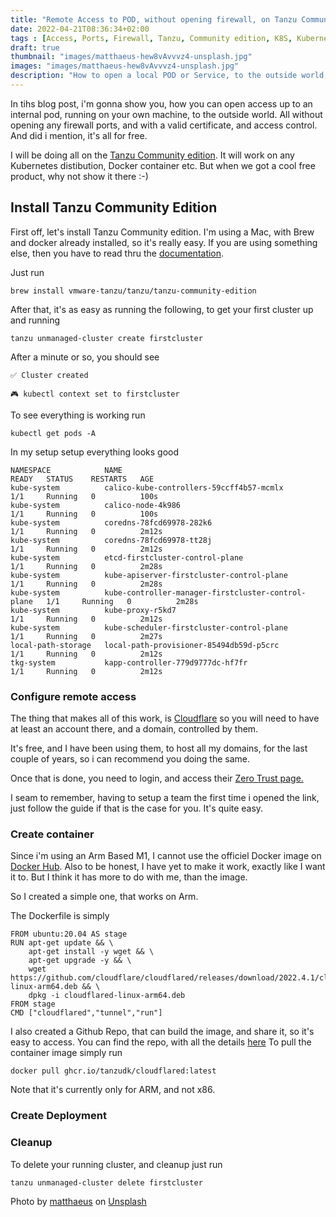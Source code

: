 ```yaml
---
title: "Remote Access to POD, without opening firewall, on Tanzu Community Edition"
date: 2022-04-21T08:36:34+02:00
tags : [Access, Ports, Firewall, Tanzu, Community edition, K8S, Kubernetes, Pods, Service, CloudFlare]
draft: true
thumbnail: "images/matthaeus-hew8vAvvvz4-unsplash.jpg"
images: "images/matthaeus-hew8vAvvvz4-unsplash.jpg"
description: "How to open a local POD or Service, to the outside world, without opening any firewall ports"
---
```

In tihs blog post, i'm gonna show you, how you can open access up to an internal pod, running on your own machine, to the outside world. All without opening any firewall ports, and with a valid certificate, and access control. And did i mention, it's all for free.

I will be doing all on the [Tanzu Community edition](https://tanzucommunityedition.io). It will work on any Kubernetes distibution, Docker container etc. But when we got a cool free product, why not show it there :-) 

## Install Tanzu Community Edition

First off, let's install Tanzu Community edition.
I'm using a Mac, with Brew and docker already installed, so it's really easy.
If you are using something else, then you have to read thru the [documentation](https://tanzucommunityedition.io/docs/v0.11/).

Just run 
```
brew install vmware-tanzu/tanzu/tanzu-community-edition
```

After that, it's as easy as running the following, to get your first cluster up and running
```
tanzu unmanaged-cluster create firstcluster
```

After a minute or so, you should see
```
✅ Cluster created

🎮 kubectl context set to firstcluster
```
To see everything is working run
```
kubectl get pods -A
```
In my setup setup everything looks good
```
NAMESPACE            NAME                                                 READY   STATUS    RESTARTS   AGE
kube-system          calico-kube-controllers-59ccff4b57-mcmlx             1/1     Running   0          100s
kube-system          calico-node-4k986                                    1/1     Running   0          100s
kube-system          coredns-78fcd69978-282k6                             1/1     Running   0          2m12s
kube-system          coredns-78fcd69978-tt28j                             1/1     Running   0          2m12s
kube-system          etcd-firstcluster-control-plane                      1/1     Running   0          2m28s
kube-system          kube-apiserver-firstcluster-control-plane            1/1     Running   0          2m28s
kube-system          kube-controller-manager-firstcluster-control-plane   1/1     Running   0          2m28s
kube-system          kube-proxy-r5kd7                                     1/1     Running   0          2m12s
kube-system          kube-scheduler-firstcluster-control-plane            1/1     Running   0          2m27s
local-path-storage   local-path-provisioner-85494db59d-p5crc              1/1     Running   0          2m12s
tkg-system           kapp-controller-779d9777dc-hf7fr                     1/1     Running   0          2m12s
```

### Configure remote access

The thing that makes all of this work, is [Cloudflare](https://www.cloudflare.com) so you will need to have at least an account there, and a domain, controlled by them.

It's free, and I have been using them, to host all my domains, for the last couple of years, so i can recommend you doing the same.

Once that is done, you need to login, and access their [Zero Trust page.](https://dash.teams.cloudflare.com/)

I seam to remember, having to setup a team the first time i opened the link, just follow the guide if that is the case for you. It's quite easy.



### Create container

Since i'm using an Arm Based M1, I cannot use the officiel Docker image on [Docker Hub](https://hub.docker.com/r/cloudflare/cloudflared). 
Also to be honest, I have yet to make it work, exactly like I want it to. But I think it has more to do with me, than the image.

So I created a simple one, that works on Arm.

The Dockerfile is simply 
```
FROM ubuntu:20.04 AS stage
RUN apt-get update && \
    apt-get install -y wget && \
    apt-get upgrade -y && \
    wget https://github.com/cloudflare/cloudflared/releases/download/2022.4.1/cloudflared-linux-arm64.deb && \
    dpkg -i cloudflared-linux-arm64.deb
FROM stage
CMD ["cloudflared","tunnel","run"]
```

I also created a Github Repo, that can build the image, and share it, so it's easy to access.
You can find the repo, with all the details [here](https://github.com/TanzuDK/cloudflared)
To pull the container image simply run 
```
docker pull ghcr.io/tanzudk/cloudflared:latest
```
Note that it's currently only for ARM, and not x86.


### Create Deployment



### Cleanup

To delete your running cluster, and cleanup just run
```
tanzu unmanaged-cluster delete firstcluster
```

Photo by <a href="https://unsplash.com/@matthaeus123?utm_source=unsplash&utm_medium=referral&utm_content=creditCopyText">matthaeus</a> on <a href="https://unsplash.com/collections/1964905/open-doors?utm_source=unsplash&utm_medium=referral&utm_content=creditCopyText">Unsplash</a>
  